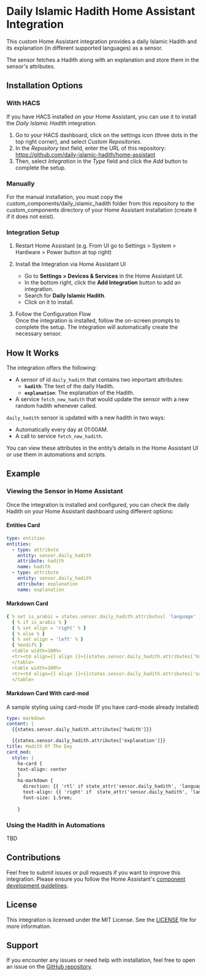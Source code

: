 # Daily Islamic Hadith Home Assistant Integration

This custom Home Assistant integration provides a daily Islamic Hadith and its explanation (in different supported
languages) as a sensor.

The sensor fetches a Hadith along with an explanation and store them in the sensor's attributes.

## Installation Options

### With HACS

If you have HACS installed on your Home Assistant, you can use it to install the *Daily Islamic Hadith* integration.

1. Go to your HACS dashboard, click on the settings icon (three dots in the top right corner), and select *Custom
Repositories*.  
2. In the *Repository* text field, enter the URL of this repository: https://github.com/daily-islamic-hadith/home-assistant  
3. Then, select *Integration* in the *Type* field and click the *Add* button to complete the setup.

### Manually

For the manual installation, you must copy the custom_components/daily_islamic_hadith folder from this repository to the
custom_components directory of your Home Assistant installation (create it if it does not exist).

### Integration Setup

1. Restart Home Assistant (e.g. From UI go to Settings > System > Hardware > Power button at top right)

2. Install the Integration via Home Assistant UI
    - Go to **Settings > Devices & Services** in the Home Assistant UI.
    - In the bottom right, click the **Add Integration** button to add an integration.
    - Search for **Daily Islamic Hadith**.
    - Click on it to install.

3. Follow the Configuration Flow  
   Once the integration is installed, follow the on-screen prompts to complete the setup. The integration will
   automatically create the necessary sensor.

## How It Works

The integration offers the following:

- A sensor of id `daily_hadith` that contains two important attributes:
   - **`hadith`**: The text of the daily Hadith.
   - **`explanation`**: The explanation of the Hadith.
- A service `fetch_new_hadith` that would update the sensor with a new random hadith whenever called.

`daily_hadith` sensor is updated with a new hadith in two ways:

- Automatically every day at 01:00AM.
- A call to service `fetch_new_hadith`.

You can view these attributes in the entity’s details in the Home Assistant UI or use them in automations and scripts.


## Example

### Viewing the Sensor in Home Assistant

Once the integration is installed and configured, you can check the daily Hadith on your Home Assistant dashboard using
different options:

#### Entities Card

```yaml
type: entities
entities:
  - type: attribute
    entity: sensor.daily_hadith
    attribute: hadith
    name: hadith
  - type: attribute
    entity: sensor.daily_hadith
    attribute: explanation
    name: explanation
```

#### Markdown Card

```yaml
{ % set is_arabic = states.sensor.daily_hadith.attributes[ 'language' ] == 'AR' % }
  { % if is_arabic % }
  { % set align = 'right' % }
  { % else % }
  { % set align = 'left' % }
  { %endif% }
  <table width=100%>
  <tr><td align={{ align }}>{{states.sensor.daily_hadith.attributes['hadith']}}</td></tr>
  </table>
  <table width=100%>
  <tr><td align={{ align }}>{{states.sensor.daily_hadith.attributes['explanation']}}</td></tr>
  </table>
```

#### Markdown Card With card-mod
A sample styling using card-mode (If you have card-mode already installed) 
```yaml
type: markdown
content: |
  {{states.sensor.daily_hadith.attributes['hadith']}}

  {{states.sensor.daily_hadith.attributes['explanation']}}
title: Hadith Of The Day
card_mod:
  style: |
    ha-card {
    text-align: center
    }
    ha-markdown {
      direction: {{ 'rtl' if state_attr('sensor.daily_hadith', 'language') == 'AR' else 'ltr'}};
      text-align: {{ 'right' if  state_attr('sensor.daily_hadith', 'language') == 'AR' else 'left' }};
      font-size: 1.5rem;
      
    }
```

### Using the Hadith in Automations

TBD

## Contributions

Feel free to submit issues or pull requests if you want to improve this integration. Please ensure you follow the Home
Assistant's [component development guidelines](https://developers.home-assistant.io/docs/creating_component_index).

## License

This integration is licensed under the MIT License. See the [LICENSE](LICENSE) file for more information.

## Support

If you encounter any issues or need help with installation, feel free to open an issue on
the [GitHub repository](https://github.com/daily-islamic-hadith/home-assistant).